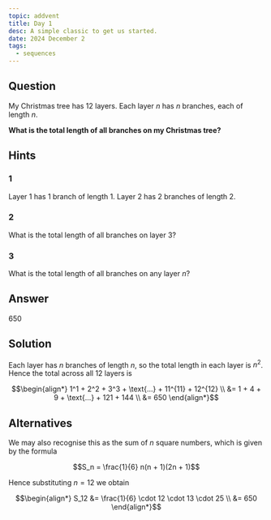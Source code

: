 ```yaml
---
topic: addvent
title: Day 1
desc: A simple classic to get us started.
date: 2024 December 2
tags:
  - sequences
---
```



## Question

My Christmas tree has $12$ layers. Each layer $n$ has $n$ branches, each of length $n$.

**What is the total length of all branches on my Christmas tree?**


## Hints

### 1
Layer 1 has 1 branch of length 1.
Layer 2 has 2 branches of length 2.

### 2
What is the total length of all branches on layer 3?

### 3
What is the total length of all branches on any layer $n$?


## Answer
650


## Solution

Each layer has $n$ branches of length $n$, so the total length in each layer is $n^2$. Hence the total across all 12 layers is

```math
\begin{align*}
  1^1 + 2^2 + 3^3 + \text{...} + 11^{11} + 12^{12}
  \\ &= 1 + 4 + 9 + \text{...} + 121 + 144
  \\ &= 650
\end{align*}
```

## Alternatives

We may also recognise this as the sum of $n$ square numbers, which is given by the formula

```math
S_n = \frac{1}{6} n(n + 1)(2n + 1)
```

Hence substituting $n = 12$ we obtain

```math
\begin{align*}
  S_12 &= \frac{1}{6} \cdot 12 \cdot 13 \cdot 25
    \\ &= 650
\end{align*}
```

